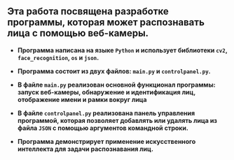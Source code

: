 ## Эта работа посвящена разработке программы, которая может распознавать лица с помощью веб-камеры.

- **Программа написана на языке ```Python``` и использует библиотеки ```cv2```, ```face_recognition```, ```os``` и ```json```.**

- **Программа состоит из двух файлов: ```main.py``` и ```controlpanel.py```.** 

- **В файле ```main.py``` реализован основной функционал программы: запуск веб-камеры, обнаружение и идентификация лиц, отображение имени и рамки вокруг лица**

- **В файле ```controlpanel.py``` реализована панель управления программой, которая позволяет добавлять или удалять лица из файла ```JSON``` с помощью аргументов командной строки.**

- **Программа демонстрирует применение искусственного интеллекта для задачи распознавания лиц.**